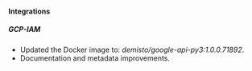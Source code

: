 
#### Integrations
##### GCP-IAM
- Updated the Docker image to: *demisto/google-api-py3:1.0.0.71892*.
- Documentation and metadata improvements.
